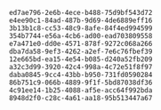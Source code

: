 
                ed7ae796-2e6b-4ece-b488-75d9bf543d72
                e4ee90c1-84ad-487b-9d69-4de6889eff16
                3b13b1c8-cc53-48c9-8afe-84f4ed994599
                354b7744-e56a-4cb6-ad00-ead703809558
                e7a471e0-dd0e-4571-878f-9272c068a266
                dba7da58-9ef3-4262-a2ef-7e6c76fbef39
                12e665bd-ea15-4e54-b085-d240a52fb209
                a32c3d99-3920-42c4-998a-4c72e51f8f97
                daba0845-9cc4-43bb-b950-731fd0590284
                86b751c9-066b-4889-9f1f-5bd87038df36
                4c91ee14-1b25-4088-af5e-acc64f992bda
                8948d2f0-c28c-4a61-aa18-95b513447a67
                